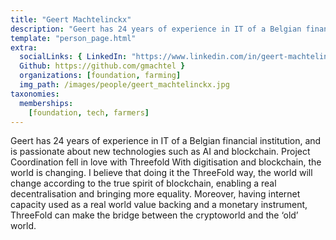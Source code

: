 ```yaml
---
title: "Geert Machtelinckx"
description: "Geert has 24 years of experience in IT of a Belgian financial institution, and is passionate about new technologies such as AI and blockchain."
template: "person_page.html"
extra:
  socialLinks: { LinkedIn: "https://www.linkedin.com/in/geert-machtelinckx-a72453b/",
  Github: https://github.com/gmachtel }
  organizations: [foundation, farming]
  img_path: /images/people/geert_machtelinckx.jpg
taxonomies:
  memberships:
    [foundation, tech, farmers]
---
```


Geert has 24 years of experience in IT of a Belgian financial institution, and is passionate about new technologies such as AI and blockchain. Project Coordination fell in love with Threefold With digitisation and blockchain, the world is changing. I believe that doing it the ThreeFold way, the world will change according to the true spirit of blockchain, enabling a real decentralisation and bringing more equality. Moreover, having internet capacity used as a real world value backing and a monetary instrument, ThreeFold can make the bridge between the cryptoworld and the ‘old’ world.
